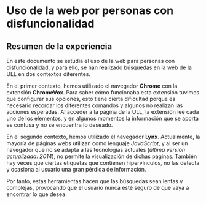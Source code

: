 # Uso de la web por personas con disfuncionalidad

## Resumen de la experiencia

En este documento se estudia el uso de la web para personas con disfuncionalidad, y para ello, se han realizado búsquedas en la web de la ULL en dos contextos diferentes.

En el primer contexto, hemos utilizado el navegador **Chrome** con la extensión **ChromeVox**. Para saber cómo funcionaba esta extensión tuvimos que configurar sus opciones, esto 
tiene cierta dificultad porque es necesario recordar los diferentes comandos y algunos no realizan las acciones esperadas. Al acceder a la página de la ULL, la extensión lee cada 
uno de los elementos, y en algunos momentos la información que se aporta es confusa y no se encuentra lo deseado.

En el segundo contexto, hemos utilizado el navegador **Lynx**. Actualmente, la mayoría de páginas webs utilizan como lenguaje *JavaScript*, y al ser un navegador que no se adapta 
a las tecnologías actuales (*última versión actualizada: 2014*), no permite la visualización de dichas páginas. También hay veces que ciertas etiquetas que contienen hipervínculos, no 
las detecta y ocasiona al usuario una gran pérdida de información.

Por tanto, estas herramientas hacen que las búsquedas sean lentas y complejas, provocando que el usuario nunca esté seguro de que vaya a encontrar lo que desea.
